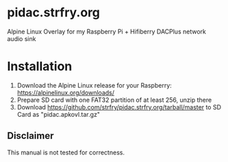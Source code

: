# pidac.strfry.org

Alpine Linux Overlay for my Raspberry Pi + Hifiberry DACPlus network audio sink

# Installation

1) Download the Alpine Linux release for your Raspberry: https://alpinelinux.org/downloads/
2) Prepare SD card with one FAT32 partition of at least 256, unzip there
3) Download https://github.com/strfry/pidac.strfry.org/tarball/master to SD Card as "pidac.apkovl.tar.gz"

## Disclaimer

This manual is not tested for correctness.
